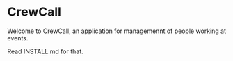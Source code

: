 
CrewCall
========================

Welcome to CrewCall, an application for managemennt of people working at events.

Read INSTALL.md for that.
